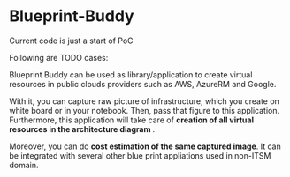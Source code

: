 # Blueprint-Buddy
Current code is just a start of PoC

Following are TODO cases:
<p>
Blueprint Buddy can be used as library/application to create virtual resources in public clouds providers such as AWS, AzureRM and Google.
</p>
<p>
With it, you can capture raw picture of infrastructure, which you create on white board or in your notebook. Then, pass that figure to this application. Furthermore, this application will take care of <B> creation of all virtual resources in the architecture diagram </B> .
</p>
<p>
Moreover, you can do <B>cost estimation of the same captured image</B>. It can be integrated with several other blue print appliations used in non-ITSM domain.
</p>
